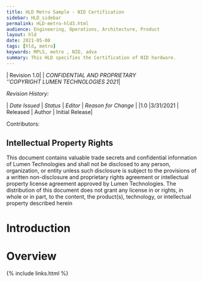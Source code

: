 ```yaml
---
title: HLD Metro Sample - NID Certification
sidebar: HLD_sidebar
permalink: HLD-metro-hld3.html
audience: Engineering, Operations, Architecture, Product
layout: hld
date: 2021-05-08
tags: [hld, metro]
keywords: MPLS, metro , NID, adva
summary: This HLD specifies the Certification of NID hardware.
---
```


|  Revision 1.0|
| *CONFIDENTIAL AND PROPRIETARY<br> ''COPYRIGHT LUMEN TECHNOLOGIES 2021*|


*Revision History:*

| *Date Issued* | *Status* | *Editor* | *Reason for Change* |
|1.0 |3/31/2021 | Released | Author | Initial Release|

 Contributors:

## Intellectual Property Rights

This document contains valuable trade secrets and confidential information of Lumen Technologies and shall not be disclosed to any person, organization, or entity unless such disclosure is subject to the provisions of a written non-disclosure and proprietary rights agreement or intellectual property license agreement approved by Lumen Technologies. The distribution of this document does not grant any license in or rights, in whole or in part, to the content, the product(s), technology, or intellectual property described herein


# Introduction

# Overview


{% include links.html %}
